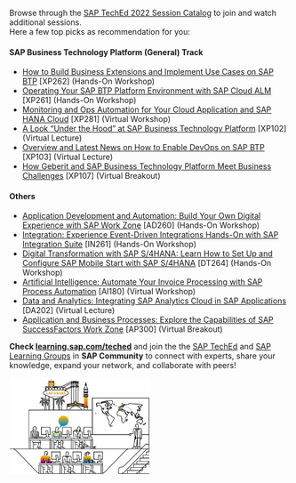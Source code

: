 Browse through the <a href="https://go3.events.sap.com/sapteched/hybrid/2022/reg/flow/sap/saptech2022/sapteched2022catalog/page/catalog/session/1661198449175001XUYx" target="_blank">SAP TechEd 2022 Session Catalog</a> to join and watch additional sessions. <br>Here a few top picks as recommendation for you:

#### SAP Business Technology Platform (General) Track

* [How to Build Business Extensions and Implement Use Cases on SAP BTP](https://go3.events.sap.com/sapteched/hybrid/2022/reg/flow/sap/saptech2022/sapteched2022catalog/page/catalog/session/1661198449212001XSCD) [XP262] (Hands-On Workshop)
* [Operating Your SAP BTP Platform Environment with SAP Cloud ALM](https://go3.events.sap.com/sapteched/hybrid/2022/reg/flow/sap/saptech2022/sapteched2022catalog/page/catalog/session/1661198449141001Xfk0) [XP261] (Hands-On Workshop)
* [Monitoring and Ops Automation for Your Cloud Application and SAP HANA Cloud](https://go3.events.sap.com/sapteched/hybrid/2022/reg/flow/sap/saptech2022/sapteched2022catalog/page/catalog/session/1661198040049001EiEt) [XP281] (Virtual Workshop)
* [A Look “Under the Hood” at SAP Business Technology Platform](https://go3.events.sap.com/sapteched/hybrid/2022/reg/flow/sap/saptech2022/sapteched2022catalog/page/catalog/session/1661198040124001EQRV) [XP102] (Virtual Lecture)
* [Overview and Latest News on How to Enable DevOps on SAP BTP](https://go3.events.sap.com/sapteched/hybrid/2022/reg/flow/sap/saptech2022/sapteched2022catalog/page/catalog/session/1661198039861001ELW9) [XP103] (Virtual Lecture)
* [How Geberit and SAP Business Technology Platform Meet Business Challenges](https://go3.events.sap.com/sapteched/hybrid/2022/reg/flow/sap/saptech2022/sapteched2022catalog/page/catalog/session/1661198040158001ECqG) [XP107] (Virtual Breakout)

#### Others

* [Application Development and Automation: Build Your Own Digital Experience with SAP Work Zone](https://go3.events.sap.com/sapteched/hybrid/2022/reg/flow/sap/saptech2022/sapteched2022catalog/page/catalog/session/1660857713150001zR6p) [AD260] (Hands-On Workshop)
* [Integration: Experience Event-Driven Integrations Hands-On with SAP Integration Suite](https://go3.events.sap.com/sapteched/hybrid/2022/reg/flow/sap/saptech2022/sapteched2022catalog/page/catalog/session/1661198448254001XqgH) [IN261] (Hands-On Workshop)
* [Digital Transformation with SAP S/4HANA: Learn How to Set Up and Configure SAP Mobile Start with SAP S/4HANA](https://go3.events.sap.com/sapteched/hybrid/2022/reg/flow/sap/saptech2022/sapteched2022catalog/page/catalog/session/1661198449027001XXNj) [DT264] (Hands-On Workshop)
* [Artificial Intelligence: Automate Your Invoice Processing with SAP Process Automation](https://go3.events.sap.com/sapteched/hybrid/2022/reg/flow/sap/saptech2022/sapteched2022catalog/page/catalog/session/1661198041428001ExKO) [AI180] (Virtual Workshop)
* [Data and Analytics: Integrating SAP Analytics Cloud in SAP Applications](https://go3.events.sap.com/sapteched/hybrid/2022/reg/flow/sap/saptech2022/sapteched2022catalog/page/catalog/session/1661198041328001EO7q) [DA202] (Virtual Lecture)
* [Application and Business Processes: Explore the Capabilities of SAP SuccessFactors Work Zone](https://go3.events.sap.com/sapteched/hybrid/2022/reg/flow/sap/saptech2022/sapteched2022catalog/page/catalog/session/1661198037242001E6ZH) [AP300] (Virtual Breakout)

**Check [learning.sap.com/teched](https://learning.sap.com/teched)** and join the the [SAP TechEd](https://groups.community.sap.com/t5/sap-teched/gh-p/SAP-TechEd-Group) and [SAP Learning Groups](https://groups.community.sap.com/t5/sap-learning-groups/ct-p/SAP-Learning) in **SAP Community** to connect with experts, share your knowledge, expand your network, and collaborate with peers!

<img src="/exercises/images/TechEd_picture2.png" width="50%">
